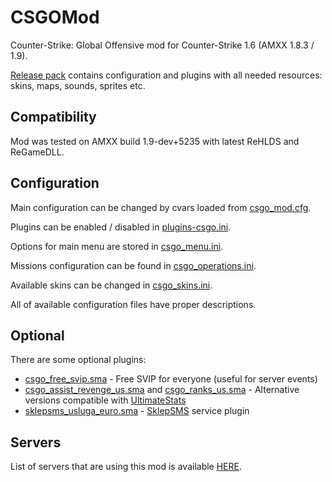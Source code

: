 # CSGOMod
Counter-Strike: Global Offensive mod for Counter-Strike 1.6 (AMXX 1.8.3 / 1.9).

[Release pack](https://github.com/TheDoctor0/CSGOMod/releases/latest) contains configuration and plugins with all needed resources: skins, maps, sounds, sprites etc.

## Compatibility
Mod was tested on AMXX build 1.9-dev+5235 with latest ReHLDS and ReGameDLL.

## Configuration
Main configuration can be changed by cvars loaded from [csgo_mod.cfg](https://github.com/TheDoctor0/CSGOMod/blob/master/cstrike/addons/amxmodx/configs/csgo_mod.cfg).

Plugins can be enabled / disabled in [plugins-csgo.ini](https://github.com/TheDoctor0/CSGOMod/blob/master/cstrike/addons/amxmodx/configs/plugins-csgo.ini).

Options for main menu are stored in [csgo_menu.ini](https://github.com/TheDoctor0/CSGOMod/blob/master/cstrike/addons/amxmodx/configs/csgo_menu.ini).

Missions configuration can be found in [csgo_operations.ini](https://github.com/TheDoctor0/CSGOMod/blob/master/cstrike/addons/amxmodx/configs/csgo_operations.ini).

Available skins can be changed in [csgo_skins.ini](https://github.com/TheDoctor0/CSGOMod/blob/master/cstrike/addons/amxmodx/configs/csgo_skins.ini).

All of available configuration files have proper descriptions.

## Optional
There are some optional plugins:
- [csgo_free_svip.sma](https://github.com/TheDoctor0/CSGOMod/blob/master/csgo_free_svip.sma) - Free SVIP for everyone (useful for server events)
- [csgo_assist_revenge_us.sma](https://github.com/TheDoctor0/CSGOMod/blob/master/csgo_assist_revenge_us.sma) and [csgo_ranks_us.sma](https://github.com/TheDoctor0/CSGOMod/blob/master/csgo_raanks_us.sma) - Alternative versions compatible with [UltimateStats](https://github.com/TheDoctor0/UltimateStats)
- [sklepsms_usluga_euro.sma](https://github.com/TheDoctor0/CSGOMod/blob/master/sklepsms_usluga_euro.sma) - [SklepSMS](https://github.com/TheDoctor0/sklep-sms) service plugin


## Servers
List of servers that are using this mod is available [HERE](https://www.gametracker.com/search/?search_by=server_variable&search_by2=csgo_version&query=&loc=_all&sort=&order=).
